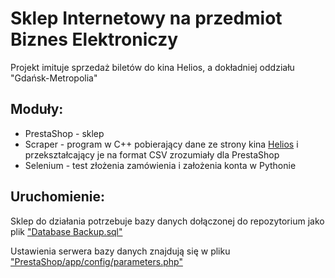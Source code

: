 # Sklep Internetowy na przedmiot Biznes Elektroniczy

Projekt imituje sprzedaż biletów do kina Helios, a dokładniej oddziału "Gdańsk-Metropolia"

## Moduły:
- PrestaShop - sklep
- Scraper - program w C++ pobierający dane ze strony kina [Helios](https://www.helios.pl/49,Gdansk/Repertuar/index/dzien/0/kino/49)
i przekształcający je na format CSV zrozumiały dla PrestaShop
- Selenium - test złożenia zamówienia i założenia konta w Pythonie

## Uruchomienie:
Sklep do działania potrzebuje bazy danych dołączonej do repozytorium jako plik
["Database Backup.sql"](https://github.com/Kacperos155/Biznes-Elektroniczny/blob/master/Database%20Backup.sql)  
  
Ustawienia serwera bazy danych znajdują się w pliku
["PrestaShop/app/config/parameters.php"](https://github.com/Kacperos155/Biznes-Elektroniczny/blob/master/PrestaShop/app/config/parameters.php) 